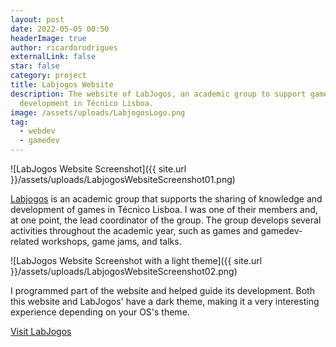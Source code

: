 ```yaml
---
layout: post
date: 2022-05-05 00:50
headerImage: true
author: ricardorodrigues
externalLink: false
star: false
category: project
title: Labjogos Website
description: The website of LabJogos, an academic group to support game
  development in Técnico Lisboa.
image: /assets/uploads/LabjogosLogo.png
tag:
  - webdev
  - gamedev
---
```


![LabJogos Website Screenshot]({{ site.url }}/assets/uploads/LabjogosWebsiteScreenshot01.png)

[Labjogos](https://labjogos.tecnico.ulisboa.pt/) is an academic group that supports the sharing of knowledge and development of games in Técnico Lisboa. I was one of their members and, at one point, the lead coordinator of the group. The group develops several activities throughout the academic year, such as games and gamedev-related workshops, game jams, and talks.

![LabJogos Website Screenshot with a light theme]({{ site.url }}/assets/uploads/LabjogosWebsiteScreenshot02.png)

I programmed part of the website and helped guide its development. Both this website and LabJogos' have a dark theme, making it a very interesting experience depending on your OS's theme.

<div class="buttons-container">
    <a class="button" href="https://labjogos.tecnico.ulisboa.pt/" target="_blank" rel="noopener noreferrer">Visit LabJogos</a>
</div>